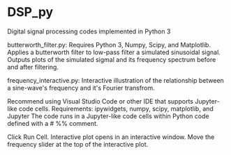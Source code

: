# DSP_py
Digital signal processing codes implemented in Python 3

butterworth_filter.py:
Requires Python 3, Numpy, Scipy, and Matplotlib.
Applies a butterworth filter to low-pass filter a simulated sinusoidal
signal. Outputs plots of the simulated sigmal and its frequency 
spectrum before and after filtering.

frequency_interactive.py:
Interactive illustration of the relationship between a sine-wave's frequency and it's Fourier transfrom.

Recommend using Visual Studio Code or other IDE that supports Jupyter-like code cells.
Requirements: ipywidgets, numpy, scipy, matplotlib, and Jupyter
The code runs in a Jupyter-like code cells within Python code defined with a # %% comment.

Click Run Cell. Interactive plot opens in an interactive window.
Move the frequency slider at the top of the interactive plot.
